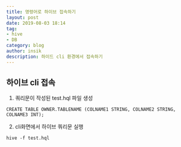 ```yaml
---
title: 명령어로 하이브 접속하기
layout: post
date: 2019-08-03 18:14
tag:
- hive
- DB
category: blog
author: insik
description: 하이드 cli 환경에서 접속하기
---
```


## 하이브 cli 접속

1. 쿼리문이 작성된 test.hql 파일 생성

```
CREATE TABLE OWNER.TABLENAME (COLNAME1 STRING, COLNAME2 STRING, COLNAME3 INT);
```

2. cli화면에서 하이브 쿼리문 실행

```
hive -f test.hql
```